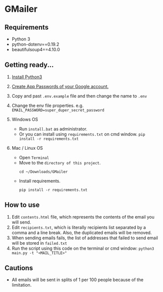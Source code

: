 # GMailer

## Requirements

- Python 3
- python-dotenv==0.19.2
- beautifulsoup4==4.10.0

## Getting ready...

1. [Install Python3](https://www.python.org/downloads/)

2. [Create App Passwords of your Google account.](https://support.google.com/accounts/answer/185833?hl=en)

3. Copy and past `.env.example` file and then change the name to `.env`

4. Change the env file properties.
   e.g. `EMAIL_PASSWORD=super_duper_secret_password`

5. Windows OS

   - Run `install.bat` as administrator.
   - Or you can install using `requirements.txt` on cmd window.
     `pip install -r requirements.txt`

6. Mac / Linux OS

   - Open `Terminal`
   - Move to the `directory of this project`.
     ```shell
     cd ~/Downloads/GMailer
     ```
   - Install requirements.
     ```shell
     pip install -r requirements.txt
     ```

## How to use

1. Edit `contents.html` file, which represents the contents of the email you will send.
2. Edit `recipients.txt`, which is literally recipients list separated by a comma and a line break. Also, the duplicated emails will be removed.
3. When sending emails fails, the list of addresses that failed to send email will be stored in `failed.txt`
4. Run the script using this code on the terminal or cmd window: `python3 main.py -t "<MAIL_TITLE>"`

## Cautions

- All emails will be sent in splits of 1 per 100 people because of the limitation.
